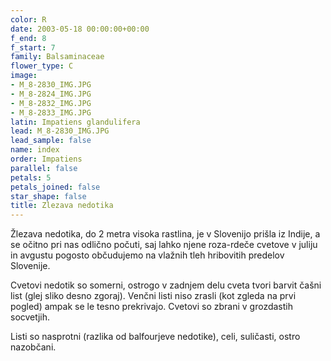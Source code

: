 ```yaml
---
color: R
date: 2003-05-18 00:00:00+00:00
f_end: 8
f_start: 7
family: Balsaminaceae
flower_type: C
image:
- M_8-2830_IMG.JPG
- M_8-2824_IMG.JPG
- M_8-2832_IMG.JPG
- M_8-2833_IMG.JPG
latin: Impatiens glandulifera
lead: M_8-2830_IMG.JPG
lead_sample: false
name: index
order: Impatiens
parallel: false
petals: 5
petals_joined: false
star_shape: false
title: Zlezava nedotika
---
```

Žlezava nedotika, do 2 metra visoka rastlina, je v Slovenijo prišla iz Indije, a se očitno pri nas odlično počuti, saj lahko njene roza-rdeče cvetove v juliju in avgustu pogosto občudujemo na vlažnih tleh hribovitih predelov Slovenije.

Cvetovi nedotik so somerni, ostrogo v zadnjem delu cveta tvori barvit čašni list (glej sliko desno zgoraj). Venčni listi niso zrasli (kot zgleda na prvi pogled) ampak se le tesno prekrivajo. Cvetovi so zbrani v grozdastih socvetjih.

Listi so nasprotni (razlika od balfourjeve nedotike), celi, suličasti, ostro nazobčani.
